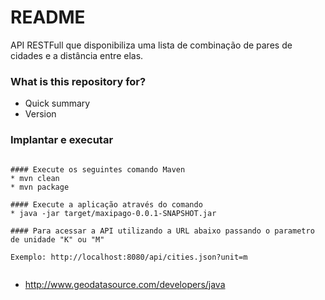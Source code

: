 # README #

API RESTFull que disponibiliza uma lista de combinação de pares de cidades e a distância entre elas.

### What is this repository for? ###

* Quick summary
* Version

### Implantar e executar ###

```

#### Execute os seguintes comando Maven
* mvn clean
* mvn package

#### Execute a aplicação através do comando
* java -jar target/maxipago-0.0.1-SNAPSHOT.jar

#### Para acessar a API utilizando a URL abaixo passando o parametro de unidade "K" ou "M"

Exemplo: http://localhost:8080/api/cities.json?unit=m


```

* http://www.geodatasource.com/developers/java
